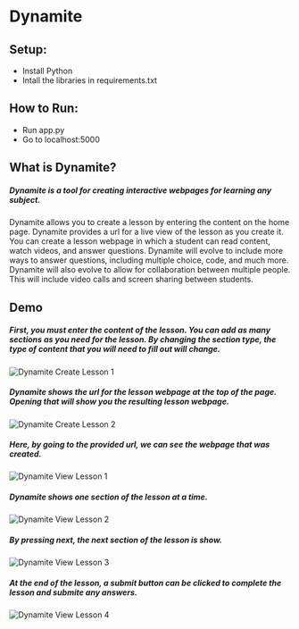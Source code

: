 # Dynamite


## Setup:

- Install Python
- Intall the libraries in requirements.txt

## How to Run:

- Run app.py
- Go to localhost:5000


## What is Dynamite?

##### Dynamite is a tool for creating interactive webpages for learning any subject.
Dynamite allows you to create a lesson by entering the content on the home page. Dynamite provides a url for a live view of the lesson as you create it. 
You can create a lesson webpage in which a student can read content, watch videos, and answer questions.
Dynamite will evolve to include more ways to answer questions, including multiple choice, code, and much more.
Dynamite will also evolve to allow for collaboration between multiple people. This will include video calls and screen sharing between students.


## Demo

##### First, you must enter the content of the lesson. You can add as many sections as you need for the lesson. By changing the section type, the type of content that you will need to fill out will change. 
![Dynamite Create Lesson 1](https://danielzelfo.github.io/img/dynamite/dynamite-1.png)
##### Dynamite shows the url for the lesson webpage at the top of the page. Opening that will show you the resulting lesson webpage.
![Dynamite Create Lesson 2](https://danielzelfo.github.io/img/dynamite/dynamite-2.png)

##### Here, by going to the provided url, we can see the webpage that was created.
![Dynamite View Lesson 1](https://danielzelfo.github.io/img/dynamite/dynamite-3.png)
#####  Dynamite shows one section of the lesson at a time. 
![Dynamite View Lesson 2](https://danielzelfo.github.io/img/dynamite/dynamite-4.png)
##### By pressing next, the next section of the lesson is show. 
![Dynamite View Lesson 3](https://danielzelfo.github.io/img/dynamite/dynamite-5.png)
##### At the end of the lesson, a submit button can be clicked to complete the lesson and submite any answers.
![Dynamite View Lesson 4](https://danielzelfo.github.io/img/dynamite/dynamite-6.png)
